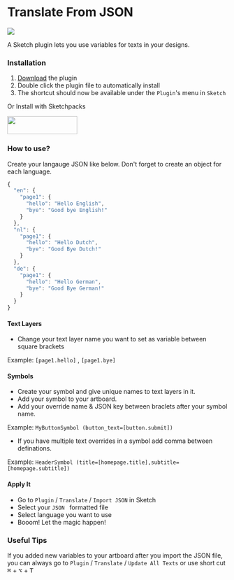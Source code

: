 # Translate From JSON
[<img src="https://img.shields.io/badge/release-v1.2.5-brightgreen.svg">](https://github.com/kbirgoren/sketch-json-translator/releases/tag/1.2.5)

A Sketch plugin lets you use variables for texts in your designs.

### Installation
1. [Download](https://github.com/kbirgoren/sketch-json-translator/releases/tag/1.2.5) the plugin
2. Double click the plugin file to automatically install
3. The shortcut should now be available under the `Plugin`'s menu in `Sketch`

Or Install with Sketchpacks

<a href="https://sketchpacks.com/kbirgoren/sketch-json-translator/install">
  <img width="160" height="41" src="http://sketchpacks-com.s3.amazonaws.com/assets/badges/sketchpacks-badge-install.png" >
</a>

### How to use?

Create your langauge JSON like below. Don't forget to create an object for each language.

```javascript
{
  "en": {
    "page1": {
      "hello": "Hello English",
      "bye": "Good bye English!"
    }
  },
  "nl": {
    "page1": {
      "hello": "Hello Dutch",
      "bye": "Good Bye Dutch!"
    }
  },
  "de": {
    "page1": {
      "hello": "Hello German",
      "bye": "Good Bye German!"
    }
  }
}
```

#### Text Layers
- Change your text layer name you want to set as variable between square brackets

Example: `[page1.hello]` , `[page1.bye]`

#### Symbols
- Create your symbol and give unique names to text layers in it.
- Add your symbol to your artboard.
- Add your override name & JSON key between braclets after your symbol name.

Example: `MyButtonSymbol (button_text=[button.submit])`
- If you have multiple text overrides in a symbol add comma between definations.

Example: `HeaderSymbol (title=[homepage.title],subtitle=[homepage.subtitle])`

#### Apply It
- Go to `Plugin` / `Translate` / `Import JSON` in Sketch
- Select your `JSON ` formatted file 
- Select language you want to use
- Booom! Let the magic happen!

### Useful Tips
If you added new variables to your artboard after you import the JSON file, you can always go to `Plugin` / `Translate` / `Update All Texts` or use short cut <kbd>⌘</kbd> + <kbd>⌥</kbd> + <kbd>T</kbd>
